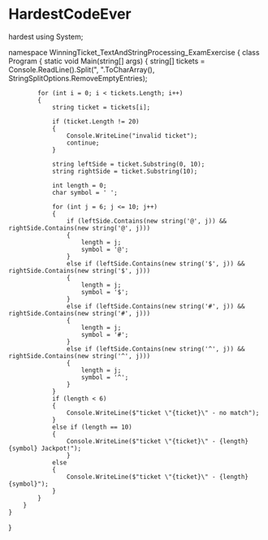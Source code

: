 # HardestCodeEver
hardest
using System;

namespace WinningTicket_TextAndStringProcessing_ExamExercise
{
    class Program
    {
        static void Main(string[] args)
        {
            string[] tickets = Console.ReadLine().Split(", ".ToCharArray(), StringSplitOptions.RemoveEmptyEntries);

            for (int i = 0; i < tickets.Length; i++)
            {
                string ticket = tickets[i];

                if (ticket.Length != 20)
                {
                    Console.WriteLine("invalid ticket");
                    continue;
                }

                string leftSide = ticket.Substring(0, 10);
                string rightSide = ticket.Substring(10);

                int length = 0;
                char symbol = ' ';

                for (int j = 6; j <= 10; j++)
                {
                    if (leftSide.Contains(new string('@', j)) && rightSide.Contains(new string('@', j)))
                    {
                        length = j;
                        symbol = '@';
                    }
                    else if (leftSide.Contains(new string('$', j)) && rightSide.Contains(new string('$', j)))
                    {
                        length = j;
                        symbol = '$';
                    }
                    else if (leftSide.Contains(new string('#', j)) && rightSide.Contains(new string('#', j)))
                    {
                        length = j;
                        symbol = '#';
                    }
                    else if (leftSide.Contains(new string('^', j)) && rightSide.Contains(new string('^', j)))
                    {
                        length = j;
                        symbol = '^';
                    }
                }
                if (length < 6)
                {
                    Console.WriteLine($"ticket \"{ticket}\" - no match");
                }
                else if (length == 10)
                {
                    Console.WriteLine($"ticket \"{ticket}\" - {length}{symbol} Jackpot!");
                    }
                else
                {
                    Console.WriteLine($"ticket \"{ticket}\" - {length}{symbol}");
                }
            }
        }
    }
}
